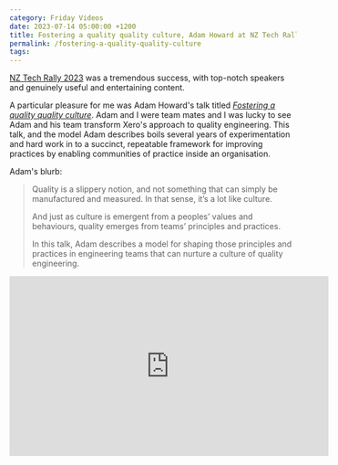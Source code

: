 ```yaml
---
category: Friday Videos
date: 2023-07-14 05:00:00 +1200
title: Fostering a quality quality culture, Adam Howard at NZ Tech Rally 2023
permalink: /fostering-a-quality-quality-culture
tags: 
---
```

[NZ Tech Rally 2023](https://nztechrally.com/) was a tremendous success, with top-notch speakers and genuinely useful and entertaining content.

A particular pleasure for me was Adam Howard's talk titled *[Fostering a quality quality culture](https://youtu.be/Wx6Mf4acEMM)*. Adam and I were team mates and I was lucky to see Adam and his team  transform Xero's approach to quality engineering. This talk, and the model Adam describes boils several years of experimentation and hard work in to a succinct, repeatable framework for improving practices by enabling communities of practice inside an organisation.


Adam's blurb:

> Quality is a slippery notion, and not something that can simply be manufactured and measured. In that sense, it’s a lot like culture.
> 
> And just as culture is emergent from a peoples’ values and behaviours, quality emerges from teams’ principles and practices.
> 
> In this talk, Adam describes a model for shaping those principles and practices in engineering teams that can nurture a culture of quality engineering.


<div class="embed-container"><iframe width="560" height="315" src="https://www.youtube-nocookie.com/embed/Wx6Mf4acEMM" frameborder="0" allow="accelerometer; autoplay; encrypted-media; gyroscope; picture-in-picture" allowfullscreen></iframe></div>